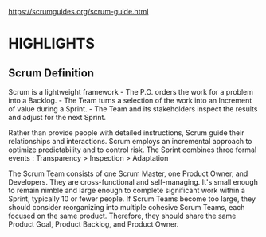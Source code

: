 https://scrumguides.org/scrum-guide.html

HIGHLIGHTS
===

Scrum Definition
---

Scrum is a lightweight framework
	- The P.O. orders the work for a problem into a Backlog.
	- The Team turns a selection of the work into an Increment of value during a Sprint.
	- The Team and its stakeholders inspect the results and adjust for the next Sprint.

Rather than provide people with detailed instructions, Scrum guide their relationships and interactions.
Scrum employs an incremental approach to optimize predictability and to control risk.
The Sprint combines three formal events : Transparency > Inspection > Adaptation 

The Scrum Team consists of one Scrum Master, one Product Owner, and Developers. They are cross-functional and self-managing.
It's small enough to remain nimble and large enough to complete significant work within a Sprint, typically 10 or fewer people.
If Scrum Teams become too large, they should consider reorganizing into multiple cohesive Scrum Teams, each focused on the same product. Therefore, they should share the same Product Goal, Product Backlog, and Product Owner.
